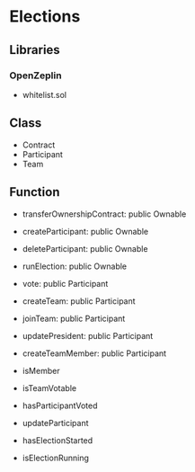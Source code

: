 # Elections

## Libraries

### OpenZeplin

- whitelist.sol

## Class

- Contract
- Participant
- Team

## Function

- transferOwnershipContract: public Ownable
- createParticipant: public Ownable
- deleteParticipant: public Ownable
- runElection: public Ownable

- vote: public Participant
- createTeam: public Participant
- joinTeam: public Participant

- updatePresident: public Participant
- createTeamMember: public Participant

- isMember
- isTeamVotable
- hasParticipantVoted
- updateParticipant
- hasElectionStarted
- isElectionRunning
